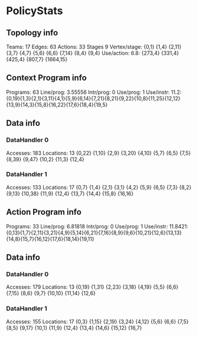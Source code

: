 # PolicyStats
## Topology info
Teams:		17
Edges:		63
Actions:	33
Stages		9
Vertex/stage:	{0,1} {1,4} {2,11} {3,7} {4,7} {5,6} {6,6} {7,14} {8,4} {9,4} 
Use/action:	6.8: {273,4} {331,4} {425,4} {807,7} {1664,15} 

## Context Program info
Programs:	63
Line/prog:	3.55556
Intr/prog:	0
Use/prog:	1
Use/instr:	11.2: {0,19}{1,3}{2,1}{3,11}{4,1}{5,9}{6,14}{7,21}{8,21}{9,22}{10,8}{11,25}{12,12}{13,9}{14,3}{15,8}{16,22}{17,6}{18,4}{19,5}

## Data info

### DataHandler 0
Accesses:	183
Locations:	13
{0,22} {1,10} {2,9} {3,20} {4,10} {5,7} {6,5} {7,5} {8,39} {9,47} {10,2} {11,3} {12,4} 

### DataHandler 1
Accesses:	133
Locations:	17
{0,7} {1,4} {2,1} {3,1} {4,2} {5,9} {6,5} {7,3} {8,2} {9,13} {10,38} {11,9} {12,4} {13,7} {14,4} {15,8} {16,16} 



## Action Program info
Programs:	33
Line/prog:	6.81818
Intr/prog:	0
Use/prog:	1
Use/instr:	11.8421: {0,13}{1,7}{2,11}{3,21}{4,9}{5,14}{6,21}{7,16}{8,9}{9,6}{10,21}{12,6}{13,13}{14,8}{15,7}{16,12}{17,6}{18,14}{19,11}

## Data info

### DataHandler 0
Accesses:	179
Locations:	13
{0,19} {1,31} {2,23} {3,18} {4,19} {5,5} {6,6} {7,15} {8,6} {9,7} {10,10} {11,14} {12,6} 

### DataHandler 1
Accesses:	155
Locations:	17
{0,3} {1,15} {2,19} {3,24} {4,12} {5,6} {6,6} {7,5} {8,5} {9,17} {10,1} {11,9} {12,4} {13,4} {14,6} {15,12} {16,7} 
